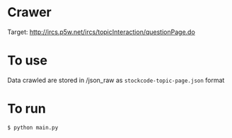 Crawer  
=========  
Target: http://ircs.p5w.net/ircs/topicInteraction/questionPage.do  
  
To use   
=========  
Data crawled are stored in /json_raw as `stockcode-topic-page.json` format  

To run  
=========
```bash  
$ python main.py  
```